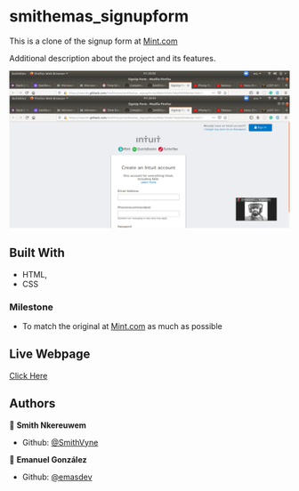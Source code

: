 # smithemas_signupform

This is a clone of the signup form at [Mint.com](https://www.Mint.com)

Additional description about the project and its features.

![screenshot](img/screenshot.png)
## Built With

- HTML,
- CSS

### Milestone

- To match the original at [Mint.com](https://www.Mint.com) as much as possible

## Live Webpage

[Click Here](https://rawcdn.githack.com/SmithVyne/smithemas_signupform/d9da7d3eb746a930306c0e13cb7054d6c001e05c/index.html)

## Authors

👤 **Smith Nkereuwem**

- Github: [@SmithVyne](https://github.com/smithvyne)

👤 **Emanuel González**

- Github: [@emasdev](https://github.com/emasdev)
